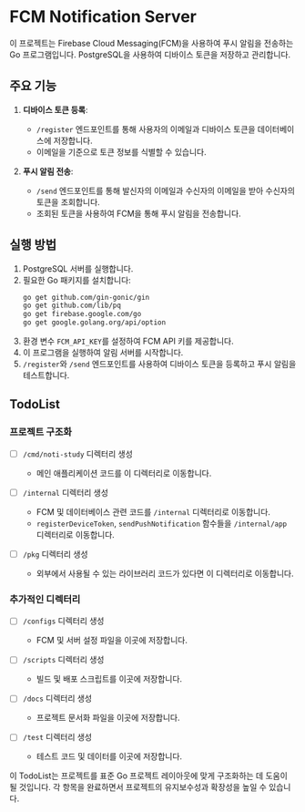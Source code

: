 # FCM Notification Server

이 프로젝트는 Firebase Cloud Messaging(FCM)을 사용하여 푸시 알림을 전송하는 Go 프로그램입니다. PostgreSQL을 사용하여 디바이스 토큰을 저장하고 관리합니다.

## 주요 기능

1. **디바이스 토큰 등록**: 
   - `/register` 엔드포인트를 통해 사용자의 이메일과 디바이스 토큰을 데이터베이스에 저장합니다.
   - 이메일을 기준으로 토큰 정보를 식별할 수 있습니다.

2. **푸시 알림 전송**: 
   - `/send` 엔드포인트를 통해 발신자의 이메일과 수신자의 이메일을 받아 수신자의 토큰을 조회합니다.
   - 조회된 토큰을 사용하여 FCM을 통해 푸시 알림을 전송합니다.

## 실행 방법

1. PostgreSQL 서버를 실행합니다.
2. 필요한 Go 패키지를 설치합니다:
   ```bash
   go get github.com/gin-gonic/gin
   go get github.com/lib/pq
   go get firebase.google.com/go
   go get google.golang.org/api/option
   ```
3. 환경 변수 `FCM_API_KEY`를 설정하여 FCM API 키를 제공합니다.
4. 이 프로그램을 실행하여 알림 서버를 시작합니다.
5. `/register`와 `/send` 엔드포인트를 사용하여 디바이스 토큰을 등록하고 푸시 알림을 테스트합니다.

## TodoList

### 프로젝트 구조화

- [ ] `/cmd/noti-study` 디렉터리 생성
  - 메인 애플리케이션 코드를 이 디렉터리로 이동합니다.
  
- [ ] `/internal` 디렉터리 생성
  - FCM 및 데이터베이스 관련 코드를 `/internal` 디렉터리로 이동합니다.
  - `registerDeviceToken`, `sendPushNotification` 함수들을 `/internal/app` 디렉터리로 이동합니다.

- [ ] `/pkg` 디렉터리 생성
  - 외부에서 사용될 수 있는 라이브러리 코드가 있다면 이 디렉터리로 이동합니다.

### 추가적인 디렉터리

- [ ] `/configs` 디렉터리 생성
  - FCM 및 서버 설정 파일을 이곳에 저장합니다.

- [ ] `/scripts` 디렉터리 생성
  - 빌드 및 배포 스크립트를 이곳에 저장합니다.

- [ ] `/docs` 디렉터리 생성
  - 프로젝트 문서화 파일을 이곳에 저장합니다.

- [ ] `/test` 디렉터리 생성
  - 테스트 코드 및 데이터를 이곳에 저장합니다.

이 TodoList는 프로젝트를 표준 Go 프로젝트 레이아웃에 맞게 구조화하는 데 도움이 될 것입니다. 각 항목을 완료하면서 프로젝트의 유지보수성과 확장성을 높일 수 있습니다. 